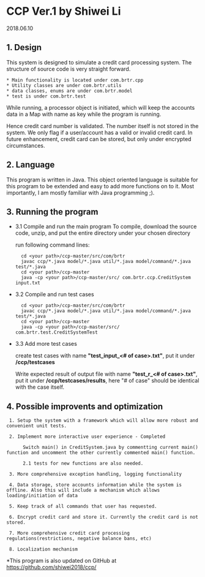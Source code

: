 # CCP Ver.1 by Shiwei Li

2018.06.10

## 1. Design

This system is designed to simulate a credit card processing system. 
The structure of source code is very straight forward.
  
```	
* Main functionality is located under com.brtr.cpp
* Utility classes are under com.brtr.utils
* data classes, enums are under com.brtr.model
* test is under com.brtr.test
```
  
  While running, a processor object is initiated, which will keep the accounts data in a Map with name as key while the program is running. 

  Hence credit card number is validated. The number itself is not stored in the system. We only flag if a user/account has a valid or invalid credit card. In future enhancement, credit card can be stored, but only under encrypted circumstances.

## 2. Language

This program is written in Java. This object oriented language is suitable for this program to be extended and easy to add more functions on to it. Most importantly, I am mostly familiar with Java programming ;).

## 3. Running the program
  
* 3.1 Compile and run the main program
     To compile, download the source code, unzip, and put the entire directory <ccp-master> under your chosen directory **<your path>**
     
     run following command lines:
     
     	cd <your path>/ccp-master/src/com/brtr
     	javac ccp/*.java model/*.java util/*.java model/command/*.java test/*.java
     	cd <your path>/ccp-master
     	java -cp <your path>/ccp-master/src/ com.brtr.ccp.CreditSystem input.txt

		 
* 3.2 Compile and run test cases
     

     	cd <your path>/ccp-master/src/com/brtr
     	javac ccp/*.java model/*.java util/*.java model/command/*.java test/*.java
     	cd <your path>/ccp-master
     	java -cp <your path>/ccp-master/src/ com.brtr.test.CreditSystemTest

			
* 3.3 Add more test cases

     create test cases with name **"test_input_<# of case>.txt"**, put it under **<your path>/ccp/testcases**
	
     Write expected result of output file with name **"test_r_<# of case>.txt"**, put it under **<your path>/ccp/testcases/results**, here "# of case" should be identical with the case itself.
  
## 4. Possible improvents and optimization
  
     1. Setup the system with a framework which will allow more robust and convenient unit tests.
     
     2. Implement more interactive user experience - Completed
     
          Switch main() in CreditSystem.java by commentting current main() function and uncomment the other currently commented main() function. 
          
          2.1 tests for new functions are also needed.
          
     3. More comprehensive exception handling, logging functionality
     
     4. Data storage, store accounts information while the system is offline. Also this will include a mechanism which allows loading/initiation of data
     
     5. Keep track of all commands that user has requested. 
     
     6. Encrypt credit card and store it. Currently the credit card is not stored.
     
     7. More comprehensive credit card processing regulations(restrictions, negative balance bans, etc)
     
     8. Localization mechanism
     
*This program is also updated on GitHub at https://github.com/shiwei2018/ccp/

